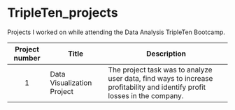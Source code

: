 # TripleTen_projects
Projects I worked on while attending the Data Analysis TripleTen Bootcamp.


| Project number | Title | Description |
| :-----------: | ----------- |----------- |
| 1 | Data Visualization Project| The project task was to analyze user data, find ways to increase profitability and identify profit losses in the company.
